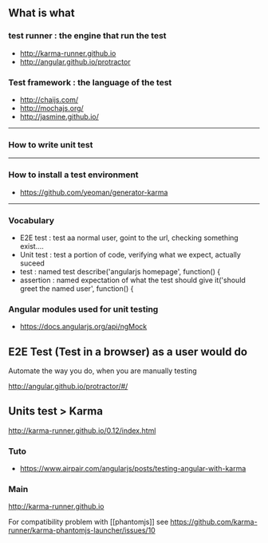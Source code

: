 ## What is what 
### test runner : the engine that run the test
* http://karma-runner.github.io
* http://angular.github.io/protractor

### Test framework : the language of the test 
* http://chaijs.com/
* http://mochajs.org/
* http://jasmine.github.io/

*** 
### How to write unit test 


*** 
### How to install a test environment 

* https://github.com/yeoman/generator-karma

***
### Vocabulary

* E2E test : test aa normal user, goint to the url, checking something exist....
* Unit test : test a portion of code, verifying what we expect, actually suceed
* test : named test describe('angularjs homepage', function() {
* assertion : named expectation of what the test should give it('should greet the named user', function() {

### Angular modules used for unit testing 

* https://docs.angularjs.org/api/ngMock

## E2E Test (Test in a browser) as a user would do 

Automate the way you do, when you are manually testing

http://angular.github.io/protractor/#/

## Units test > Karma 

http://karma-runner.github.io/0.12/index.html

### Tuto 

* https://www.airpair.com/angularjs/posts/testing-angular-with-karma

### Main 

http://karma-runner.github.io

For compatibility problem with [[phantomjs]] see 
https://github.com/karma-runner/karma-phantomjs-launcher/issues/10
